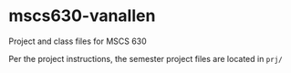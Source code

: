 # mscs630-vanallen
Project and class files for MSCS 630

Per the project instructions, the semester project files are located in ```prj/```
